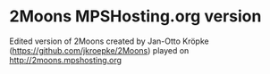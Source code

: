 # 2Moons MPSHosting.org version
Edited version of 2Moons created by Jan-Otto Kröpke (https://github.com/jkroepke/2Moons) played on http://2moons.mpshosting.org
